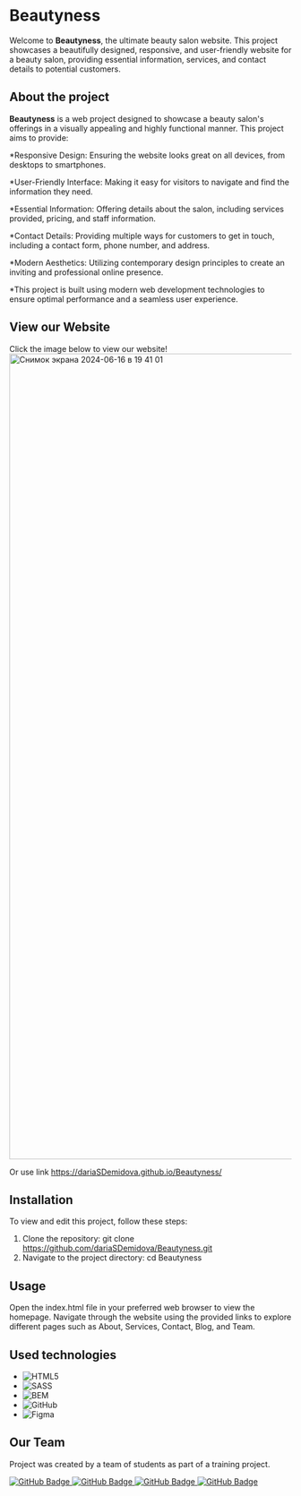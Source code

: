 Beautyness
===
Welcome to **Beautyness**, the ultimate beauty salon website. This project showcases a beautifully designed, responsive, and user-friendly website for a beauty salon, providing essential information, services, and contact details to potential customers.

About the project
---

**Beautyness** is a web project designed to showcase a beauty salon's offerings in a visually appealing and highly functional manner. This project aims to provide:


*Responsive Design: Ensuring the website looks great on all devices, from desktops to smartphones. 

*User-Friendly Interface: Making it easy for visitors to navigate and find the information they need. 

*Essential Information: Offering details about the salon, including services provided, pricing, and staff information. 

*Contact Details: Providing multiple ways for customers to get in touch, including a contact form, phone number, and address. 

*Modern Aesthetics: Utilizing contemporary design principles to create an inviting and professional online presence. 

*This project is built using modern web development technologies to ensure optimal performance and a seamless user experience. 


View our Website
---
Click the image below to view our website!
[<img width="1439" alt="Снимок экрана 2024-06-16 в 19 41 01" src="https://github.com/dariaSDemidova/Beautyness/assets/95710690/a5c8b191-25c9-48f7-9e39-b1cc9525dc46">](https://dariaSDemidova.github.io/Beautyness/)

Or use link https://dariaSDemidova.github.io/Beautyness/

Installation
---
To view and edit this project, follow these steps:

1. Clone the repository:
git clone https://github.com/dariaSDemidova/Beautyness.git
2. Navigate to the project directory:
cd Beautyness

Usage
---
Open the index.html file in your preferred web browser to view the homepage. Navigate through the website using the provided links to explore different pages such as About, Services, Contact, Blog, and Team.

Used technologies
---
  * ![HTML5](https://img.shields.io/badge/html5-%23E34F26.svg?style=for-the-badge&logo=html5&logoColor=white)
  * ![SASS](https://img.shields.io/badge/SASS-hotpink.svg?style=for-the-badge&logo=SASS&logoColor=white)
  * ![BEM](https://img.shields.io/badge/bem-000.svg?style=for-the-badge&logo=bem&logoColor=#000)
  * ![GitHub](https://img.shields.io/badge/github-%23121011.svg?style=for-the-badge&logo=github&logoColor=white)
  * ![Figma](https://img.shields.io/badge/figma-%23F24E1E.svg?style=for-the-badge&logo=figma&logoColor=white)

Our Team
---
Project was created by a team of students as part of a training project.

<div id="badges">
  <a href="[your-github-URL](https://github.com/dariaSDemidova)">
    <img src="https://img.shields.io/badge/Daria-black?style=for-the-badge&logo=github&logoColor=white" alt="GitHub Badge"/>
  </a>
    <a href="[your-github-URL](https://github.com/itkatprogrammer)">
    <img src="https://img.shields.io/badge/Kate-black?style=for-the-badge&logo=github&logoColor=white" alt="GitHub Badge"/>
  </a>
    <a href="[your-github-URL](https://github.com/oxanazaboleeva)">
    <img src="https://img.shields.io/badge/Oxana-black?style=for-the-badge&logo=github&logoColor=white" alt="GitHub Badge"/>
  </a>
    <a href="[your-github-URL](https://github.com/almamchur1)">
    <img src="https://img.shields.io/badge/Alexandra-black?style=for-the-badge&logo=github&logoColor=white" alt="GitHub Badge"/>
  </a>
</div>
